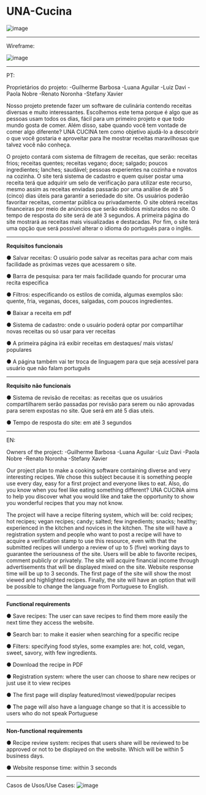 # UNA-Cucina


![image](https://github.com/renatonoronha/UNA-Cucina/assets/132279548/433dacba-0ca8-49a7-9c87-6b84b468eb14)


***

Wireframe:

![image](https://github.com/renatonoronha/UNA-Cucina/assets/132279548/95c6b9d4-0925-4011-b9f9-ba3426bb3957)

***

PT: 

Proprietários do projeto:
-Guilherme Barbosa
-Luana Aguilar
-Luiz Davi
-Paola Nobre
-Renato Noronha
-Stefany Xavier

Nosso projeto pretende fazer um software de culinária contendo receitas diversas e muito interessantes. Escolhemos este tema porque é algo que as pessoas usam todos os dias, fácil para um primeiro projeto e que todo mundo gosta de comer. Além disso, sabe quando você tem vontade de comer algo diferente? UNA CUCINA tem como objetivo ajudá-lo a descobrir o que você gostaria e aproveitar para lhe mostrar receitas maravilhosas que talvez você não conheça.

O projeto contará com sistema de filtragem de receitas, que serão: receitas frios; receitas quentes; receitas vegano; doce; salgado; poucos ingredientes; lanches; saudável; pessoas experientes na cozinha e novatos na cozinha. O site terá sistema de cadastro e quem quiser postar uma receita terá que adquirir um selo de verificação para utilizar este recurso, mesmo assim as receitas enviadas passarão por uma análise de até 5 (cinco) dias úteis para garantir a seriedade do site. Os usuários poderão favoritar receitas, comentar pública ou privadamente. O site obterá receitas financeiras por meio de anúncios que serão exibidos misturados no site. O tempo de resposta do site será de até 3 segundos. A primeira página do site mostrará as receitas mais visualizadas e destacadas. Por fim, o site terá uma opção que será possível alterar o idioma do português para o inglês.

***

**Requisitos funcionais**

● Salvar receitas: O usuário pode salvar as receitas para achar com mais facilidade as próximas vezes que acessarem o site. 

● Barra de pesquisa: para ter mais facilidade quando for procurar uma recita especifica 

● Filtros: especificando os estilos de comida, algumas exemplos são: quente, fria, veganas, doces, salgadas, com poucos ingredientes. 

● Baixar a receita em pdf  

● Sistema de cadastro: onde o usuário poderá optar por compartilhar novas receitas ou só usar para ver receitas 

● A primeira página irá exibir receitas em destaques/ mais vistas/ populares  

● A página também vai ter troca de linguagem para que seja acessível para usuário que não falam português

***

**Requisito não funcionais**

● Sistema de revisão de receitas: as receitas que os usuários compartilharem serão passadas por revisão para serem ou não aprovadas para serem expostas no site. Que será em até 5 dias uteis. 

● Tempo de resposta do site: em até 3 segundos  


***


EN: 

Owners of the project:
-Guilherme Barbosa
-Luana Aguilar
-Luiz Davi
-Paola Nobre
-Renato Noronha
-Stefany Xavier

Our project plan to make a cooking software containing diverse and very interesting recipes. We chose this subject because it is something people use every day, easy for a first project and everyone likes to eat. Also, do you know when you feel like eating something different? UNA CUCINA aims to help you discover what you would like and take the opportunity to show you wonderful recipes that you may not know.

The project will have a recipe filtering system, which will be: cold recipes; hot recipes; vegan recipes; candy; salted; few ingredients; snacks; healthy; experienced in the kitchen and novices in the kitchen.
The site will have a registration system and people who want to post a recipe will have to acquire a verification stamp to use this resource, even with that the submitted recipes will undergo a review of up to 5 (five) working days to guarantee the seriousness of the site. Users will be able to favorite recipes, comment publicly or privately. The site will acquire financial income through advertisements that will be displayed mixed on the site. Website response time will be up to 3 seconds. The first page of the site will show the most viewed and highlighted recipes. Finally, the site will have an option that will be possible to change the language from Portuguese to English.

***

**Functional requirements**

● Save recipes: The user can save recipes to find them more easily the next time they access the website.

● Search bar: to make it easier when searching for a specific recipe

● Filters: specifying food styles, some examples are: hot, cold, vegan, sweet, savory, with few ingredients.

● Download the recipe in PDF

● Registration system: where the user can choose to share new recipes or just use it to view recipes

● The first page will display featured/most viewed/popular recipes

● The page will also have a language change so that it is accessible to users who do not speak Portuguese

***

**Non-functional requirements**

● Recipe review system: recipes that users share will be reviewed to be approved or not to be displayed on the website. Which will be within 5 business days.

● Website response time: within 3 seconds

 ---
 
Casos de Usos/Use Cases:
![image](https://github.com/renatonoronha/UNA-Cucina/assets/132279548/d27d002d-b5d5-4017-84a9-b94f741e89cb)


